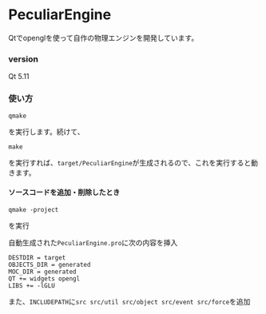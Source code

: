 # PeculiarEngine

Qtでopenglを使って自作の物理エンジンを開発しています。

### version

Qt 5.11


### 使い方

```
qmake
```

を実行します。続けて、

```
make
```

を実行すれば、`target/PeculiarEngine`が生成されるので、これを実行すると動きます。




#### ソースコードを追加・削除したとき

```
qmake -project
```

を実行

自動生成された`PeculiarEngine.pro`に次の内容を挿入

```
DESTDIR = target
OBJECTS_DIR = generated
MOC_DIR = generated
QT += widgets opengl
LIBS += -lGLU
```

また、`INCLUDEPATH`に`src src/util src/object src/event src/force`を追加
